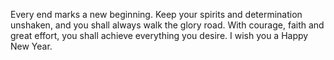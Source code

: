 Every end marks a new beginning. Keep your spirits and determination unshaken, and you shall always walk the glory road. With courage, faith and great effort, you shall achieve everything you desire. I wish you a Happy New Year.
